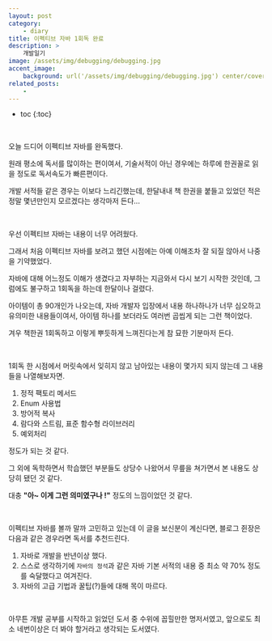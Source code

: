 ```yaml
---
layout: post
category:
    - diary
title: 이펙티브 자바 1회독 완료
description: >
    개발일기
image: /assets/img/debugging/debugging.jpg
accent_image:
    background: url('/assets/img/debugging/debugging.jpg') center/cover
related_posts:
    -
---
```


* toc
{:toc}
  
<br />

오늘 드디어 이펙티브 자바를 완독했다.

원래 평소에 독서를 많이하는 편이여서, 기술서적이 아닌 경우에는 하루에 한권꼴로 읽을 정도로 독서속도가 빠른편이다.

개발 서적들 같은 경우는 이보다 느리긴했는데, 한달내내 책 한권을 붙들고 있었던 적은 정말 몇년만인지 모르겠다는 생각마저 든다...

<br />

우선 이펙티브 자바는 내용이 너무 어려웠다.

그래서 처음 이펙티브 자바를 보려고 했던 시점에는 아예 이해조차 잘 되질 않아서 나중을 기약했었다.

자바에 대해 어느정도 이해가 생겼다고 자부하는 지금와서 다시 보기 시작한 것인데, 그럼에도 불구하고 1회독을 하는데 한달이나 걸렸다.

아이템이 총 90개인가 나오는데, 자바 개발자 입장에서 내용 하나하나가 너무 심오하고 유의미한 내용들이여서, 아이템 하나를 보더라도 여러번 곱씹게 되는 그런 책이었다.

겨우 책한권 1회독하고 이렇게 뿌듯하게 느껴진다는게 참 묘한 기분마저 든다.

<br />

1회독 한 시점에서 머릿속에서 잊히지 않고 남아있는 내용이 몇가지 되지 않는데 그 내용들을 나열해보자면.

1. 정적 팩토리 메서드
2. Enum 사용법
3. 방어적 복사
4. 람다와 스트림, 표준 함수형 라이브러리
5. 예외처리

정도가 되는 것 같다. 

그 외에 독학하면서 학습했던 부분들도 상당수 나왔어서 무릎을 쳐가면서 본 내용도 상당히 됐던 것 같다.

대충 **"아~ 이게 그런 의미였구나 !"** 정도의 느낌이었던 것 같다.

<br />

이펙티브 자바를 볼까 말까 고민하고 있는데 이 글을 보신분이 계신다면, 블로그 쥔장은 다음과 같은 경우라면 독서를 추천드린다.

1. 자바로 개발을 반년이상 했다.
2. 스스로 생각하기에 `자바의 정석`과 같은 자바 기본 서적의 내용 중 최소 약 70% 정도를 숙달했다고 여겨진다.
3. 자바의 고급 기법과 꿀팁(?)들에 대해 목이 마르다.

<br />

아무튼 개발 공부를 시작하고 읽었던 도서 중 수위에 꼽힐만한 명저서였고, 앞으로도 최소 네번이상은 더 봐야 할거라고 생각되는 도서였다.

<br />
